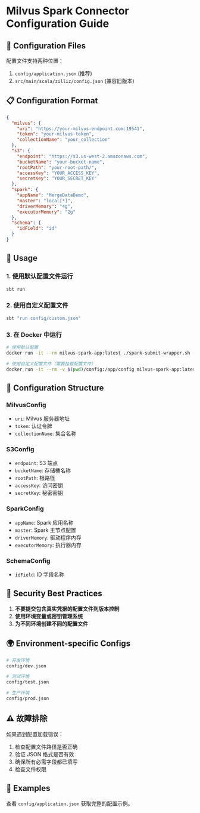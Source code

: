# Milvus Spark Connector Configuration Guide

## 📁 Configuration Files

配置文件支持两种位置：
1. `config/application.json` (推荐)
2. `src/main/scala/zilliz/config.json` (兼容旧版本)

## 📋 Configuration Format

```json
{
  "milvus": {
    "uri": "https://your-milvus-endpoint.com:19541",
    "token": "your-milvus-token",
    "collectionName": "your_collection"
  },
  "s3": {
    "endpoint": "https://s3.us-west-2.amazonaws.com",
    "bucketName": "your-bucket-name",
    "rootPath": "your-root-path/",
    "accessKey": "YOUR_ACCESS_KEY",
    "secretKey": "YOUR_SECRET_KEY"
  },
  "spark": {
    "appName": "MergeDataDemo",
    "master": "local[*]",
    "driverMemory": "4g",
    "executorMemory": "2g"
  },
  "schema": {
    "idField": "id"
  }
}
```

## 🚀 Usage

### 1. 使用默认配置文件运行
```bash
sbt run
```

### 2. 使用自定义配置文件
```bash
sbt "run config/custom.json"
```

### 3. 在 Docker 中运行
```bash
# 使用默认配置
docker run -it --rm milvus-spark-app:latest ./spark-submit-wrapper.sh --class "zilliz.MergeData" ./lib/milvus-spark-connector-example_2.13-0.1.0-SNAPSHOT.jar

# 使用自定义配置文件（需要挂载配置文件）
docker run -it --rm -v $(pwd)/config:/app/config milvus-spark-app:latest ./spark-submit-wrapper.sh --class "zilliz.MergeData" ./lib/milvus-spark-connector-example_2.13-0.1.0-SNAPSHOT.jar config/application.json
```

## 🔧 Configuration Structure

### MilvusConfig
- `uri`: Milvus 服务器地址
- `token`: 认证令牌
- `collectionName`: 集合名称

### S3Config
- `endpoint`: S3 端点
- `bucketName`: 存储桶名称
- `rootPath`: 根路径
- `accessKey`: 访问密钥
- `secretKey`: 秘密密钥

### SparkConfig
- `appName`: Spark 应用名称
- `master`: Spark 主节点配置
- `driverMemory`: 驱动程序内存
- `executorMemory`: 执行器内存

### SchemaConfig
- `idField`: ID 字段名称

## 🔐 Security Best Practices

1. **不要提交包含真实凭据的配置文件到版本控制**
2. **使用环境变量或密钥管理系统**
3. **为不同环境创建不同的配置文件**

## 🌍 Environment-specific Configs

```bash
# 开发环境
config/dev.json

# 测试环境
config/test.json

# 生产环境
config/prod.json
```

## ⚠️ 故障排除

如果遇到配置加载错误：
1. 检查配置文件路径是否正确
2. 验证 JSON 格式是否有效
3. 确保所有必需字段都已填写
4. 检查文件权限

## 📝 Examples

查看 `config/application.json` 获取完整的配置示例。 